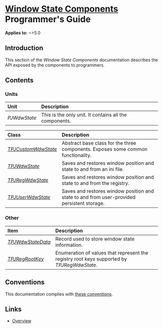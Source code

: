 # [Window State Components](../index.md) Programmer's Guide

**Applies to:** ~>5.0

## Introduction

This section of the _Window State Components_ documentation describes the API exposed by the components to programmers.

## Contents

### Units

| Unit | Description |
|:-----|:------------|
| _PJWdwState_ | This is the only unit. It contains all the components. |

| Class | Description |
|:------|:------------|
| _[TPJCustomWdwState](./API/TPJCustomWdwState.md)_ | Abstract base class for the three components. Exposes some common functionality. |
| _[TPJWdwState](./API/TPJWdwState.md)_ | Saves and restores window position and state to and from an ini file. |
| _[TPJRegWdwState](./API/TPJRegWdwState.md)_ | Saves and restores window position and state to and from the registry. |
| _[TPJUserWdwState](./API/TPJUserWdwState.md)_ | Saves and restores window position and state to and from user-provided persistent storage. |

### Other

| Item | Description |
|:-----|:------------|
| [_TPJWdwStateData_](./API/TPJWdwStateData) | Record used to store window state information. |
| [_TPJRegRootKey_](./API/TPJRegRootKey) | Enumeration of values that represent the registry root keys supported by _TPJRegWdwState_. |

## Conventions

This documentation complies with [these conventions](../../common/conventions.md).

## Links

* [Overview](./Overview.md)
